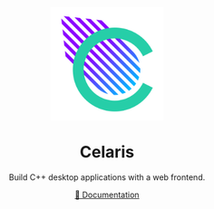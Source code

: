 <p align="center">
<img src="https://github.com/celaris-apps/.github/blob/main/celaris.png" alt="celaris logo" height="200" style="display:block; margin:auto" />
</p>

<h1 align="center">
Celaris
</h1>

<p align="center">
Build C++ desktop applications with a web frontend.
<p>


<div align="center">
  <a href="https://celaris.cc/" rel="noopener" target="_blank">📑 Documentation</a>
</div>
 
